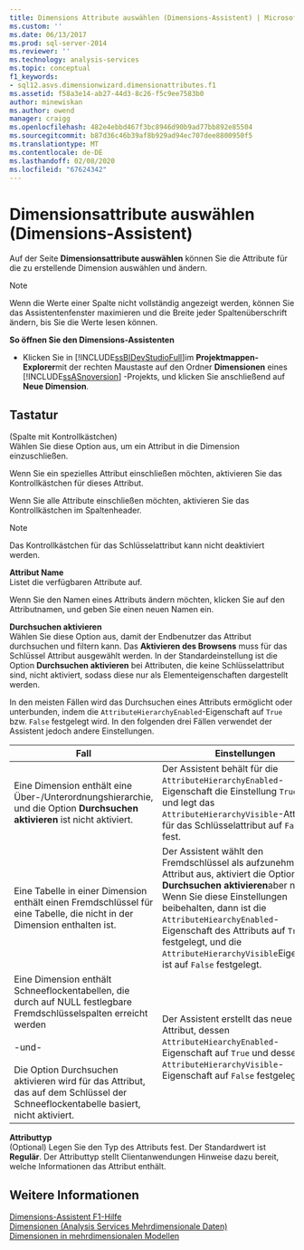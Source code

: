 ```yaml
---
title: Dimensions Attribute auswählen (Dimensions-Assistent) | Microsoft-Dokumentation
ms.custom: ''
ms.date: 06/13/2017
ms.prod: sql-server-2014
ms.reviewer: ''
ms.technology: analysis-services
ms.topic: conceptual
f1_keywords:
- sql12.asvs.dimensionwizard.dimensionattributes.f1
ms.assetid: f58a3e14-ab27-44d3-8c26-f5c9ee7583b0
author: minewiskan
ms.author: owend
manager: craigg
ms.openlocfilehash: 482e4ebbd467f3bc8946d90b9ad77bb892e85504
ms.sourcegitcommit: b87d36c46b39af8b929ad94ec707dee8800950f5
ms.translationtype: MT
ms.contentlocale: de-DE
ms.lasthandoff: 02/08/2020
ms.locfileid: "67624342"
---
```

# <a name="select-dimension-attributes-dimension-wizard"></a>Dimensionsattribute auswählen (Dimensions-Assistent)
  Auf der Seite **Dimensionsattribute auswählen** können Sie die Attribute für die zu erstellende Dimension auswählen und ändern.  
  
> [!NOTE]  
>  Wenn die Werte einer Spalte nicht vollständig angezeigt werden, können Sie das Assistentenfenster maximieren und die Breite jeder Spaltenüberschrift ändern, bis Sie die Werte lesen können.  
  
 **So öffnen Sie den Dimensions-Assistenten**  
  
-   Klicken Sie in [!INCLUDE[ssBIDevStudioFull](../includes/ssbidevstudiofull-md.md)]im **Projektmappen-Explorer**mit der rechten Maustaste auf den Ordner **Dimensionen** eines [!INCLUDE[ssASnoversion](../includes/ssasnoversion-md.md)] -Projekts, und klicken Sie anschließend auf **Neue Dimension**.  
  
## <a name="options"></a>Tastatur  
 (Spalte mit Kontrollkästchen)  
 Wählen Sie diese Option aus, um ein Attribut in die Dimension einzuschließen.  
  
 Wenn Sie ein spezielles Attribut einschließen möchten, aktivieren Sie das Kontrollkästchen für dieses Attribut.  
  
 Wenn Sie alle Attribute einschließen möchten, aktivieren Sie das Kontrollkästchen im Spaltenheader.  
  
> [!NOTE]  
>  Das Kontrollkästchen für das Schlüsselattribut kann nicht deaktiviert werden.  
  
 **Attribut Name**  
 Listet die verfügbaren Attribute auf.  
  
 Wenn Sie den Namen eines Attributs ändern möchten, klicken Sie auf den Attributnamen, und geben Sie einen neuen Namen ein.  
  
 **Durchsuchen aktivieren**  
 Wählen Sie diese Option aus, damit der Endbenutzer das Attribut durchsuchen und filtern kann. Das **Aktivieren des Browsens** muss für das Schlüssel Attribut ausgewählt werden. In der Standardeinstellung ist die Option **Durchsuchen aktivieren** bei Attributen, die keine Schlüsselattribut sind, nicht aktiviert, sodass diese nur als Elementeigenschaften dargestellt werden.  
  
 In den meisten Fällen wird das Durchsuchen eines Attributs ermöglicht oder unterbunden, indem die `AttributeHierarchyEnabled`-Eigenschaft auf `True` bzw. `False` festgelegt wird. In den folgenden drei Fällen verwendet der Assistent jedoch andere Einstellungen.  
  
|Fall|Einstellungen|  
|----------|--------------|  
|Eine Dimension enthält eine Über-/Unterordnungshierarchie, und die Option **Durchsuchen aktivieren** ist nicht aktiviert.|Der Assistent behält für die `AttributeHierarchyEnabled`-Eigenschaft die Einstellung `True` bei und legt das `AttributeHierarchyVisible`-Attribut für das Schlüsselattribut auf `False` fest.|  
|Eine Tabelle in einer Dimension enthält einen Fremdschlüssel für eine Tabelle, die nicht in der Dimension enthalten ist.|Der Assistent wählt den Fremdschlüssel als aufzunehmendes Attribut aus, aktiviert die Option **Durchsuchen aktivieren**aber nicht. Wenn Sie diese Einstellungen beibehalten, dann ist die `AttributeHiearchyEnabled`-Eigenschaft des Attributs auf `True` festgelegt, und die `AttributeHierarchyVisible`Eigenschaft ist auf `False` festgelegt.|  
|Eine Dimension enthält Schneeflockentabellen, die durch auf NULL festlegbare Fremdschlüsselspalten erreicht werden<br /><br /> -und-<br /><br /> Die Option Durchsuchen aktivieren wird für das Attribut, das auf dem Schlüssel der Schneeflockentabelle basiert, nicht aktiviert.|Der Assistent erstellt das neue Attribut, dessen `AttributeHiearchyEnabled`-Eigenschaft auf `True` und dessen `AttributeHierarchyVisible`-Eigenschaft auf `False` festgelegt ist.|  
  
 **Attributtyp**  
 (Optional) Legen Sie den Typ des Attributs fest. Der Standardwert ist **Regulär**. Der Attributtyp stellt Clientanwendungen Hinweise dazu bereit, welche Informationen das Attribut enthält.  
  
## <a name="see-also"></a>Weitere Informationen  
 [Dimensions-Assistent F1-Hilfe](dimension-wizard-f1-help.md)   
 [Dimensionen &#40;Analysis Services Mehrdimensionale Daten&#41;](multidimensional-models-olap-logical-dimension-objects/dimensions-analysis-services-multidimensional-data.md)   
 [Dimensionen in mehrdimensionalen Modellen](multidimensional-models/dimensions-in-multidimensional-models.md)  
  
  
